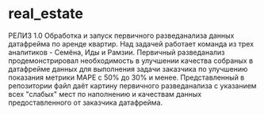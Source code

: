 # real_estate
РЕЛИЗ 1.0
Обработка и запуск первичного разведанализа данных датафрейма по аренде квартир. 
Над задачей работает команда из трех аналитиков - Семёна, Иды и Рамзии.
Первичный разведанализ продемонстрировал необходимость в улучшении качества собраных в датафрейме данных для выполнения задачи заказчика по улучшению показания метрики MAPE с 50% до 30% и менее. 
Представленный в репозитории файл даёт картину первичного разведанализа с указанием всех "слабых" мест по наполнению и качествам данных предоставленного от заказчика датафрейма. 
